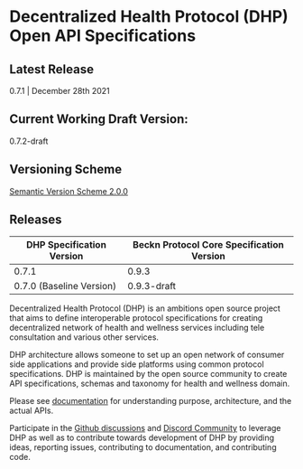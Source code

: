 # Decentralized Health Protocol (DHP) Open API Specifications

## Latest Release
0.7.1 | December 28th 2021

## Current Working Draft Version: 
0.7.2-draft

## Versioning Scheme
[Semantic Version Scheme 2.0.0](https://semver.org/)

## Releases

| DHP Specification Version        | Beckn Protocol Core Specification Version         |
|----------------------------------|---------------------------------------------------|
| 0.7.1                            | 0.9.3                                             |
| 0.7.0 (Baseline Version)         | 0.9.3-draft                                       |

Decentralized Health Protocol (DHP) is an ambitions open source  project that aims to define interoperable protocol specifications for creating decentralized network of health and wellness services including tele consultation and various other services. 

DHP architecture allows someone to set up an open network of consumer side applications and provide side platforms using common protocol specifications. DHP is maintained by the open source community to create API specifications, schemas and taxonomy for health and wellness domain. 

Please see [documentation](https://github.com/dhp-project/DHP-Specs/wiki) for understanding purpose, architecture, and the actual APIs. 

Participate in the [Github discussions](https://github.com/dhp-project/DHP-Specs/discussions) and [Discord Community](https://discord.gg/zcpe9AP6KV) to leverage DHP as well as to contribute towards development of DHP by  providing ideas, reporting issues, contributing to documentation, and contributing code.
